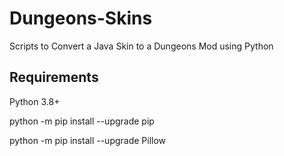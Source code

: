 # Dungeons-Skins
Scripts to Convert a Java Skin to a Dungeons Mod using Python

## Requirements

Python 3.8+

python -m pip install --upgrade pip

python -m pip install --upgrade Pillow
